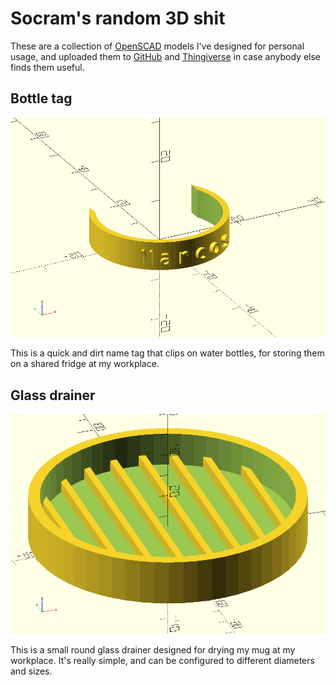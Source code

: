 Socram's random 3D shit
=======================

These are a collection of [OpenSCAD](http://www.openscad.org) models I've designed for personal usage, and uploaded them to [GitHub](https://github.com/socram8888/3DRecipes) and [Thingiverse](https://www.thingiverse.com/socram8888/) in case anybody else finds them useful.

Bottle tag
----------

![Bottle tag preview](previews/bottle_tag.png?raw=true)

This is a quick and dirt name tag that clips on water bottles, for storing them on a shared fridge at my workplace.

Glass drainer
-------------

![Glass drainer preview](previews/glass_drainer.png?raw=true)

This is a small round glass drainer designed for drying my mug at my workplace. It's really simple, and can be configured to different diameters and sizes.
